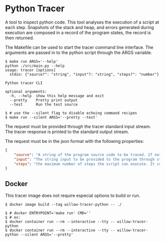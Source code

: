 # Python Tracer

A tool to inspect python code.
This tool analyses the execution of a script at each step.
Snapshots of the stack and heap, and errors generated during execution are composed in a record of the program states, the record is then returned.

The Makefile can be used to start the tracer command line interface.
The arguments are passed in to the python script through the ARGS variable.

```shell
$ make run ARGS='--help'
python ./src/main.py --help
usage: tracer [options]
  stdin: {"source?": "string", "input"?: "string", "steps?": "number"}

Python tracer CLI

optional arguments:
  -h, --help  show this help message and exit
  --pretty    Pretty print output
  --test      Run the test source

$ # use the --silent flag to disable echoing command recipes
$ make run --silent ARGS='--pretty --test'
```

The request must be provided through the tracer standard input stream.
The tracer response is printed to the standard output stream.

The request must be in the json format with the following properties:

```json
{
    "source": "A string of the program source code to be traced. If not provided, the tracer will use an empty string.",
    "input": "The string input to be provided to the program through stdin. It is optional, but the program might raise an EOFError if not enough input is provided.",
    "steps": "the maximum number of steps the script can execute. It considers only steps in the provided script, API calls from other modules are not counted."
}
```

## Docker

This tracer image does not require especial options to build or run.

```shell
$ docker image build --tag willow-tracer-python -- ./

$ # docker ENTRYPOINT='make run' CMD=''
$ # ex:
$ docker container run --rm --interactive --tty -- willow-tracer-python
$ docker container run --rm --interactive --tty -- willow-tracer-python --silent ARGS='--pretty'
```

